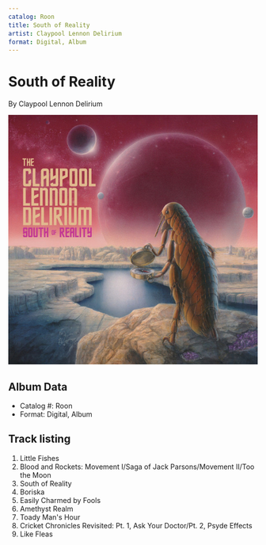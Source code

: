 ```yaml
---
catalog: Roon
title: South of Reality
artist: Claypool Lennon Delirium
format: Digital, Album
---
```


# South of Reality

By Claypool Lennon Delirium

![](../../assets/albumcovers/Claypool_Lennon_Delirium-South_of_Reality.png)

## Album Data

- Catalog #: Roon
- Format: Digital, Album


## Track listing


1. Little Fishes
2. Blood and Rockets: Movement I/Saga of Jack Parsons/Movement II/Too the Moon
3. South of Reality
4. Boriska
5. Easily Charmed by Fools
6. Amethyst Realm
7. Toady Man's Hour
8. Cricket Chronicles Revisited: Pt. 1, Ask Your Doctor/Pt. 2, Psyde Effects
9. Like Fleas

